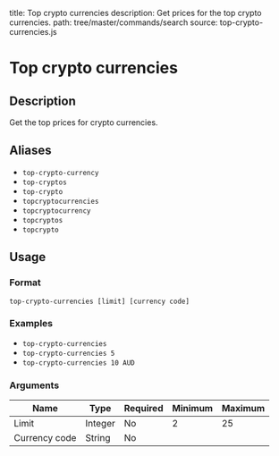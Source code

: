 title: Top crypto currencies
description: Get prices for the top crypto currencies.
path: tree/master/commands/search
source: top-crypto-currencies.js

# Top crypto currencies

## Description

Get the top prices for crypto currencies.

## Aliases

* `top-crypto-currency`
* `top-cryptos`
* `top-crypto`
* `topcryptocurrencies`
* `topcryptocurrency`
* `topcryptos`
* `topcrypto`

## Usage

### Format

`top-crypto-currencies [limit] [currency code]`

### Examples

* `top-crypto-currencies`
* `top-crypto-currencies 5`
* `top-crypto-currencies 10 AUD`

### Arguments

| Name          | Type    | Required | Minimum | Maximum |
|---------------|---------|----------|---------|---------|
| Limit         | Integer | No       | 2       | 25      |
| Currency code | String  | No       |         |         |
